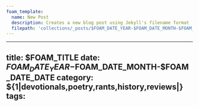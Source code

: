 ```yaml
---
foam_template:
  name: New Post
  description: Creates a new blog post using Jekyll's filename format
  filepath: 'collections/_posts/$FOAM_DATE_YEAR-$FOAM_DATE_MONTH-$FOAM_DATE_DATE-$FOAM_SLUG.md'
---
```


---
title: $FOAM_TITLE
date: $FOAM_DATE_YEAR-$FOAM_DATE_MONTH-$FOAM_DATE_DATE
category: ${1|devotionals,poetry,rants,history,reviews|}
tags: 
---
